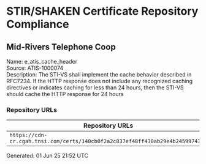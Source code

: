 # STIR/SHAKEN Certificate Repository Compliance

## Mid-Rivers Telephone Coop

Name: e_atis_cache_header\
Source: ATIS-1000074\
Description: The STI-VS shall implement the cache behavior described in RFC7234. If the HTTP response does not include any recognized caching directives or indicates caching for less than 24 hours, then the STI-VS should cache the HTTP response for 24 hours
### Repository URLs

| Repository URLs | Not After |  Problems | Link |
|-----------------|-----------|-----------|------|
| `https://cdn-cr.cgah.tnsi.com/certs/140cb0f2a2c837ef48ff430ab29e4b24599743d5` | 04&#160;Nov&#160;27&#160;11:37&#160;UTC | true | [view](../../REPOS/de3ed99b60afce86a995c86858bbfb668a9dbd09/README.md) |


Generated: 01 Jun 25 21:52 UTC